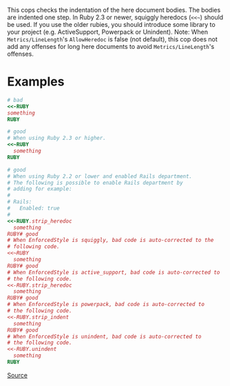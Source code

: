 
This cops checks the indentation of the here document bodies. The bodies
are indented one step.
In Ruby 2.3 or newer, squiggly heredocs (`<<~`) should be used. If you
use the older rubies, you should introduce some library to your project
(e.g. ActiveSupport, Powerpack or Unindent).
Note: When `Metrics/LineLength`'s `AllowHeredoc` is false (not default),
      this cop does not add any offenses for long here documents to
      avoid `Metrics/LineLength`'s offenses.

# Examples

```ruby
# bad
<<-RUBY
something
RUBY

# good
# When using Ruby 2.3 or higher.
<<~RUBY
  something
RUBY

# good
# When using Ruby 2.2 or lower and enabled Rails department.
# The following is possible to enable Rails department by
# adding for example:
#
# Rails:
#   Enabled: true
#
<<-RUBY.strip_heredoc
  something
RUBY# good
# When EnforcedStyle is squiggly, bad code is auto-corrected to the
# following code.
<<~RUBY
  something
RUBY# good
# When EnforcedStyle is active_support, bad code is auto-corrected to
# the following code.
<<-RUBY.strip_heredoc
  something
RUBY# good
# When EnforcedStyle is powerpack, bad code is auto-corrected to
# the following code.
<<-RUBY.strip_indent
  something
RUBY# good
# When EnforcedStyle is unindent, bad code is auto-corrected to
# the following code.
<<-RUBY.unindent
  something
RUBY
```

[Source](http://www.rubydoc.info/gems/rubocop/RuboCop/Cop/Layout/IndentHeredoc)